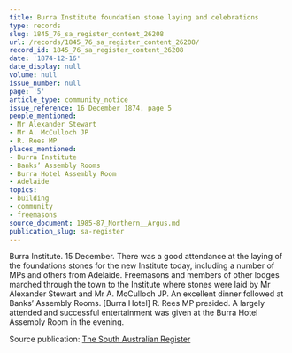```yaml
---
title: Burra Institute foundation stone laying and celebrations
type: records
slug: 1845_76_sa_register_content_26208
url: /records/1845_76_sa_register_content_26208/
record_id: 1845_76_sa_register_content_26208
date: '1874-12-16'
date_display: null
volume: null
issue_number: null
page: '5'
article_type: community_notice
issue_reference: 16 December 1874, page 5
people_mentioned:
- Mr Alexander Stewart
- Mr A. McCulloch JP
- R. Rees MP
places_mentioned:
- Burra Institute
- Banks’ Assembly Rooms
- Burra Hotel Assembly Room
- Adelaide
topics:
- building
- community
- freemasons
source_document: 1985-87_Northern__Argus.md
publication_slug: sa-register
---
```


Burra Institute.  15 December.  There was a good attendance at the laying of the foundations stones for the new Institute today, including a number of MPs and others from Adelaide.  Freemasons and members of other lodges marched through the town to the Institute where stones were laid by Mr Alexander Stewart and Mr A. McCulloch JP.  An excellent dinner followed at Banks’ Assembly Rooms.  [Burra Hotel]  R. Rees MP presided.  A largely attended and successful entertainment was given at the Burra Hotel Assembly Room in the evening.

Source publication: [The South Australian Register](/publications/sa-register/)
